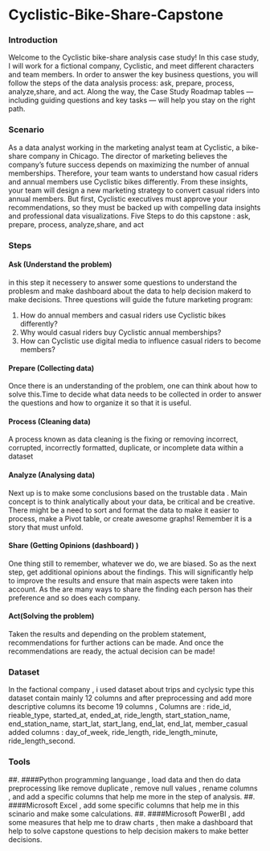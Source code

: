 # Cyclistic-Bike-Share-Capstone

### Introduction
Welcome to the Cyclistic bike-share analysis case study! In this case study, I will work for a fictional company, Cyclistic, and meet different characters and team members. In order to answer the key business questions, you will follow the steps of the data analysis process: ask, prepare, process, analyze,share, and act. Along the way, the Case Study Roadmap tables — including guiding questions and key tasks — will help you stay on the right path.
### Scenario
As a data analyst working in the marketing analyst team at Cyclistic, a bike-share company in Chicago. The director of marketing believes the company’s future success depends on maximizing the number of annual memberships. Therefore, your team wants to understand how casual riders and annual members use Cyclistic bikes differently. From these insights, your team will design a new marketing strategy to convert casual riders into annual members. But first, Cyclistic executives must approve your recommendations, so they must be backed up with compelling data insights and professional data visualizations.
Five Steps to do this capstone : ask, prepare, process, analyze,share, and act
### Steps 
#### Ask (Understand the problem)
in this step it necessery to answer some questions to understand the problesm and make dashboard about the data to help decision makerd to make decisions.
Three questions will guide the future marketing program:
1. How do annual members and casual riders use Cyclistic bikes differently?
2. Why would casual riders buy Cyclistic annual memberships?
3. How can Cyclistic use digital media to influence casual riders to become members?
#### Prepare (Collecting data)
Once there is an understanding of the problem, one can think about how to solve this.Time to decide what data needs to be collected in order to answer the questions and how to organize it so that it is useful.
#### Process (Cleaning data)
A process known as data cleaning is the fixing or removing incorrect, corrupted, incorrectly formatted, duplicate, or incomplete data within a dataset
#### Analyze (Analysing data)
Next up is to make some conclusions based on the trustable data . Main concept is to think analytically about your data, be critical and be creative. There might be a need to sort and format the data to make it easier to process, make a Pivot table, or create awesome graphs! Remember it is a story that must unfold. 
#### Share (Getting Opinions (dashboard) )
One thing still to remember, whatever we do, we are biased. So as the next step, get additional opinions about the findings. This will significantly help to improve the results and ensure that main aspects were taken into account. As the are many ways to share the finding each person has their preference and so does each company.
#### Act(Solving the problem)
Taken the results and depending on the problem statement, recommendations for further actions can be made. And once the recommendations are ready, the actual decision can be made!


### Dataset
In the factional company , i used dataset about trips and cyclysic type this dataset contain mainly 12 columns 
and after preprocessing and add more descriptive columns its become 19 columns , Columns are :
ride_id,
rieable_type,
started_at,
ended_at,
ride_length,
start_station_name,
end_station_name,
start_lat,
start_lang,
end_lat,
end_lat,
member_casual
added columns :
day_of_week,
ride_length,
ride_length_minute,
ride_length_second.


### Tools
##. ####Python programming languange , load data and then do data preprocessing like remove duplicate , remove null values , rename columns , and add a specific columns that help me more in the step of analysis.
##. ####Microsoft Excel , add some specific columns that help me in this scinario and make some calculations.
##. ####Microsoft PowerBI , add some measures that help me to draw charts , then make a dashboard that help to solve capstone questions to help decision makers to make better decisions.
